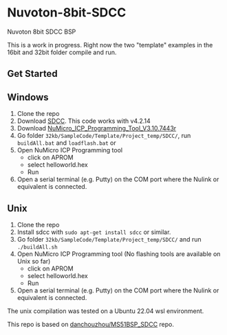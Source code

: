 # Nuvoton-8bit-SDCC
Nuvoton 8bit SDCC BSP
 

This is a work in progress. Right now the two "template" examples in the 16bit and 32bit folder compile and run.

## Get Started

## Windows
1. Clone the repo
2. Download [SDCC](http://sdcc.sourceforge.net/). This code works with v4.2.14 
3. Download [NuMicro_ICP_Programming_Tool_V3.10.7443r](https://www.nuvoton.com/tool-and-software/software-tool/programmer-tool/index.html)
3. Go folder `32kb/SampleCode/Template/Project_temp/SDCC/`, run `buildAll.bat` and `loadflash.bat` or
4. Open NuMicro ICP Programming tool
	* click on APROM 
	* select helloworld.hex
	* Run
5. Open a serial terminal (e.g. Putty) on the COM port where the Nulink or equivalent is connected.

## Unix 
1. Clone the repo
2. Install sdcc with `sudo apt-get install sdcc` or similar.
3. Go folder `32kb/SampleCode/Template/Project_temp/SDCC/` and run `./buildAll.sh`
4. Open NuMicro ICP Programming tool (No flashing tools are available on Unix so far)
	* click on APROM 
	* select helloworld.hex
	* Run
5. Open a serial terminal (e.g. Putty) on the COM port where the Nulink or equivalent is connected.

The unix compilation was tested on a Ubuntu 22.04 wsl environment. 







This repo is based on [danchouzhou/MS51BSP_SDCC](https://github.com/danchouzhou/MS51BSP_SDCC) repo. 
